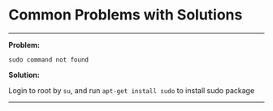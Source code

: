 # Common Problems with Solutions

---
**Problem:**

`sudo command not found`

**Solution:**

Login to root by `su`, and run `apt-get install sudo` to install sudo package

---
